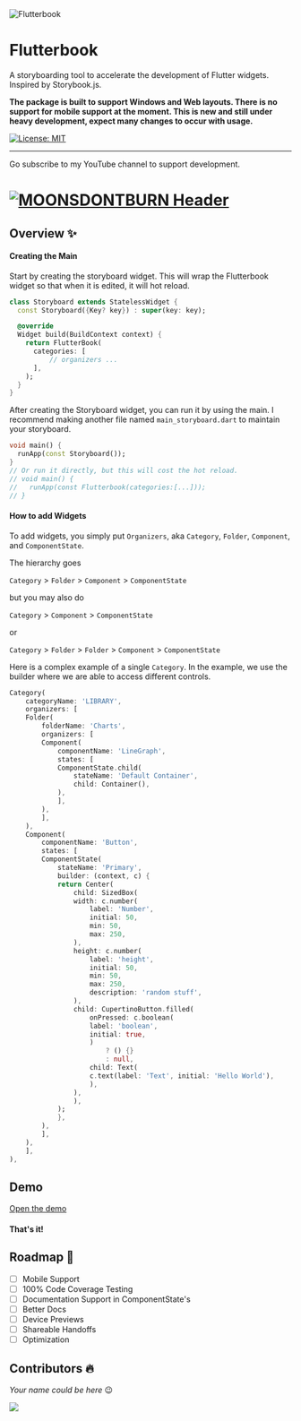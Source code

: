 <img src="https://i.imgur.com/MiGH9tW.png" alt="Flutterbook" />

# Flutterbook

A storyboarding tool to accelerate the development of Flutter widgets. Inspired by Storybook.js.

**The package is built to support Windows and Web layouts. There is no support for mobile support at the moment. This is new and still under heavy development, expect many changes to occur with usage.**

<a href="https://opensource.org/licenses/MIT"><img src="https://img.shields.io/badge/license-MIT-purple.svg" alt="License: MIT"></a>

---

Go subscribe to my YouTube channel to support development.

# [![MOONSDONTBURN Header](https://i.imgur.com/1QHjcUZ.png)](https://www.youtube.com/channel/UCurQRmT17EyOIrdPseiastg)

## Overview ✨

#### Creating the Main

Start by creating the storyboard widget. This will wrap the Flutterbook widget
so that when it is edited, it will hot reload.

```dart
class Storyboard extends StatelessWidget {
  const Storyboard({Key? key}) : super(key: key);

  @override
  Widget build(BuildContext context) {
    return FlutterBook(
      categories: [
          // organizers ...
      ],
    );
  }
}
```

After creating the Storyboard widget, you can run it by using the main. I recommend making another
file named `main_storyboard.dart` to maintain your storyboard.

```dart
void main() {
  runApp(const Storyboard());
}
// Or run it directly, but this will cost the hot reload.
// void main() {
//   runApp(const Flutterbook(categories:[...]));
// }
```

#### How to add Widgets

To add widgets, you simply put `Organizers`, aka `Category`, `Folder`, `Component`, and `ComponentState`.

The hierarchy goes

`Category` > `Folder` > `Component` > `ComponentState`

but you may also do

`Category` > `Component` > `ComponentState`

or

`Category` > `Folder` > `Folder` > `Component` > `ComponentState`

Here is a complex example of a single `Category`. In the example, we use the builder
where we are able to access different controls.

```dart
Category(
    categoryName: 'LIBRARY',
    organizers: [
    Folder(
        folderName: 'Charts',
        organizers: [
        Component(
            componentName: 'LineGraph',
            states: [
            ComponentState.child(
                stateName: 'Default Container',
                child: Container(),
            ),
            ],
        ),
        ],
    ),
    Component(
        componentName: 'Button',
        states: [
        ComponentState(
            stateName: 'Primary',
            builder: (context, c) {
            return Center(
                child: SizedBox(
                width: c.number(
                    label: 'Number',
                    initial: 50,
                    min: 50,
                    max: 250,
                ),
                height: c.number(
                    label: 'height',
                    initial: 50,
                    min: 50,
                    max: 250,
                    description: 'random stuff',
                ),
                child: CupertinoButton.filled(
                    onPressed: c.boolean(
                    label: 'boolean',
                    initial: true,
                    )
                        ? () {}
                        : null,
                    child: Text(
                    c.text(label: 'Text', initial: 'Hello World'),
                    ),
                ),
                ),
            );
            },
        ),
        ],
    ),
    ],
),
```

## Demo

<a href='https://vercel.com/josiassejod1/flutterbook/4PmLNi7ZrDrP8g5scjtCkoteE1gq' target='_blank'>Open the demo</a>

#### That's it!

## Roadmap 🚧
- [ ] Mobile Support
- [ ] 100% Code Coverage Testing
- [ ] Documentation Support in ComponentState's
- [ ] Better Docs
- [ ] Device Previews
- [ ] Shareable Handoffs
- [ ] Optimization

## Contributors 🔥
_Your name could be here_ 😉

<a href="https://github.com/GhostWalker562/flutterbook/graphs/contributors">
  <img src="https://contrib.rocks/image?repo=GhostWalker562/flutterbook" />
</a>
